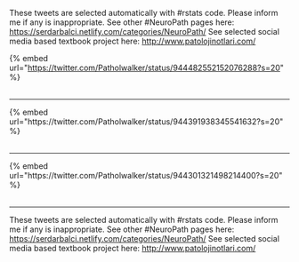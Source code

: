

These tweets are selected automatically with #rstats code. Please inform me if any is inappropriate.
See other #NeuroPath pages here: https://serdarbalci.netlify.com/categories/NeuroPath/ 
See selected social media based textbook project here: http://www.patolojinotlari.com/

{% embed url="https://twitter.com/Patholwalker/status/944482552152076288?s=20" %}<br>
<br>
<hr>
{% embed url="https://twitter.com/Patholwalker/status/944391938345541632?s=20" %}<br>
<br>
<hr>
{% embed url="https://twitter.com/Patholwalker/status/944301321498214400?s=20" %}<br>
<br>
<hr>


These tweets are selected automatically with #rstats code. Please inform me if any is inappropriate.
See other #NeuroPath pages here: https://serdarbalci.netlify.com/categories/NeuroPath/ 
See selected social media based textbook project here: http://www.patolojinotlari.com/
